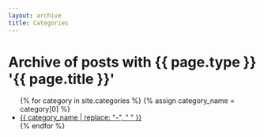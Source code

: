 ```yaml
---
layout: archive 
title: Categories
---
```


<h1>Archive of posts with {{ page.type }} '{{ page.title }}'</h1>
<ul>
{% for category in site.categories %}
  {% assign category_name = category[0] %}
  <li>
    <a href="/category/{{ category_name | slugify }}/">{{ category_name | replace: "-", " " }}</a>
  </li>
{% endfor %}
</ul>

